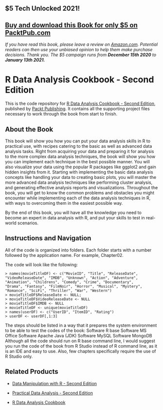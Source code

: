## $5 Tech Unlocked 2021!
[Buy and download this Book for only $5 on PacktPub.com](https://www.packtpub.com/product/r-data-analysis-cookbook-second-edition/9781787124479)
-----
*If you have read this book, please leave a review on [Amazon.com](https://www.amazon.com/gp/product/1787124479).     Potential readers can then use your unbiased opinion to help them make purchase decisions. Thank you. The $5 campaign         runs from __December 15th 2020__ to __January 13th 2021.__*

# R Data Analysis Cookbook - Second Edition
This is the code repository for [R Data Analysis Cookbook - Second Edition](https://www.packtpub.com/big-data-and-business-intelligence/r-data-analysis-cookbook-second-edition?utm_source=github&utm_medium=repository&utm_campaign=9781787124479), published by [Packt Publishing](https://www.packtpub.com/?utm_source=github). It contains all the supporting project files necessary to work through the book from start to finish.
## About the Book
This book will show you how you can put your data analysis skills in R to practical use, with recipes catering to the basic as well as advanced data analysis tasks. Right from acquiring your data and preparing it for analysis to the more complex data analysis techniques, the book will show you how you can implement each technique in the best possible manner. You will also visualize your data using the popular R packages like ggplot2 and gain hidden insights from it. Starting with implementing the basic data analysis concepts like handling your data to creating basic plots, you will master the more advanced data analysis techniques like performing cluster analysis, and generating effective analysis reports and visualizations. Throughout the book, you will get to know the common problems and obstacles you might encounter while implementing each of the data analysis techniques in R, with ways to overcoming them in the easiest possible way.

By the end of this book, you will have all the knowledge you need to become an expert in data analysis with R, and put your skills to test in real-world scenarios.

## Instructions and Navigation
All of the code is organized into folders. Each folder starts with a number followed by the application name. For example, Chapter02.



The code will look like the following:
```
> names(movieTitleDF) <- c("MovieID", "Title", "ReleaseDate",
"VideoReleaseDate", "IMDB", "Unknown", "Action", "Adventure",
"Animation", "Childrens", "Comedy", "Crime", "Documentary",
"Drama", "Fantasy", "FilmNoir", "Horror", "Musical", "Mystery",
"Romance", "SciFi", "Thriller", "War", "Western")
> movieTitleDF$ReleaseDate <- NULL;
> movieTitleDF$VideoReleaseDate <- NULL
> movieTitleDF$IMDB <- NULL
> movieTitleDF <- unique(movieTitleDF)
> names(userDF) <- c("UserID", "ItemID", "Rating")
> userDF <- userDF[,1:3]
```

The steps should be listed in a way that it prepares the system environment to be able to
test the codes of the book:
Software R base
Software MS Office
Software Apache Java (JDK)
Software MySQL
Software MongoDB
Although all the code should run on R base command line, I would suggest you run the
code of the book from R Studio instead of R command line, as it is an IDE and easy to use.
Also, few chapters specifically require the use of R Studio only.

## Related Products
* [Data Manipulation with R - Second Edition](https://www.packtpub.com/big-data-and-business-intelligence/data-manipulation-r-second-edition?utm_source=github&utm_medium=repository&utm_campaign=9781785288814)

* [Practical Data Analysis - Second Edition](https://www.packtpub.com/big-data-and-business-intelligence/practical-data-analysis-second-edition?utm_source=github&utm_medium=repository&utm_campaign=9781785289712)

* [R Data Analysis Cookbook](https://www.packtpub.com/big-data-and-business-intelligence/r-data-analysis-cookbook?utm_source=github&utm_medium=repository&utm_campaign=9781783989065)

